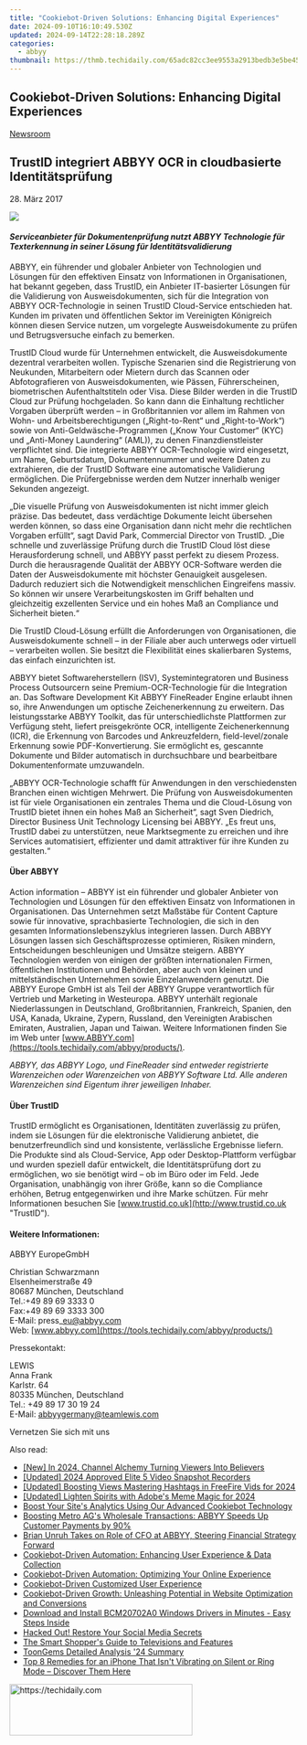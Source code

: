 ```yaml
---
title: "Cookiebot-Driven Solutions: Enhancing Digital Experiences"
date: 2024-09-10T16:10:49.530Z
updated: 2024-09-14T22:28:18.289Z
categories:
  - abbyy
thumbnail: https://thmb.techidaily.com/65adc82cc3ee9553a2913bedb3e5be45ee26dcc59c4f9c7a17769ed9f017e2ee.jpg
---
```


## Cookiebot-Driven Solutions: Enhancing Digital Experiences

[Newsroom](https://tools.techidaily.com/abbyy/products/)

## TrustID integriert ABBYY OCR in cloudbasierte Identitätsprüfung

28\. März 2017

![](https://content.abbyy.com/-/media/project/abbyy/abbyy/branchtemplates/shutterstock_1272462163_1296-x-729.jpg?h=729&iar=0&w=1296)

#### _Serviceanbieter für Dokumentenprüfung nutzt ABBYY Technologie für Texterkennung in seiner Lösung für Identitätsvalidierung_

ABBYY, ein führender und globaler Anbieter von Technologien und Lösungen für den effektiven Einsatz von Informationen in Organisationen, hat bekannt gegeben, dass TrustID, ein Anbieter IT-basierter Lösungen für die Validierung von Ausweisdokumenten, sich für die Integration von ABBYY OCR-Technologie in seinen TrustID Cloud-Service entschieden hat. Kunden im privaten und öffentlichen Sektor im Vereinigten Königreich können diesen Service nutzen, um vorgelegte Ausweisdokumente zu prüfen und Betrugsversuche einfach zu bemerken.

TrustID Cloud wurde für Unternehmen entwickelt, die Ausweisdokumente dezentral verarbeiten wollen. Typische Szenarien sind die Registrierung von Neukunden, Mitarbeitern oder Mietern durch das Scannen oder Abfotografieren von Ausweisdokumenten, wie Pässen, Führerscheinen, biometrischen Aufenthaltstiteln oder Visa. Diese Bilder werden in die TrustID Cloud zur Prüfung hochgeladen. So kann dann die Einhaltung rechtlicher Vorgaben überprüft werden – in Großbritannien vor allem im Rahmen von Wohn- und Arbeitsberechtigungen („Right-to-Rent“ und „Right-to-Work“) sowie von Anti-Geldwäsche-Programmen („Know Your Customer“ (KYC) und „Anti-Money Laundering“ (AML)), zu denen Finanzdienstleister verpflichtet sind. Die integrierte ABBYY OCR-Technologie wird eingesetzt, um Name, Geburtsdatum, Dokumentennummer und weitere Daten zu extrahieren, die der TrustID Software eine automatische Validierung ermöglichen. Die Prüfergebnisse werden dem Nutzer innerhalb weniger Sekunden angezeigt.

„Die visuelle Prüfung von Ausweisdokumenten ist nicht immer gleich präzise. Das bedeutet, dass verdächtige Dokumente leicht übersehen werden können, so dass eine Organisation dann nicht mehr die rechtlichen Vorgaben erfüllt“, sagt David Park, Commercial Director von TrustID. „Die schnelle und zuverlässige Prüfung durch die TrustID Cloud löst diese Herausforderung schnell, und ABBYY passt perfekt zu diesem Prozess. Durch die herausragende Qualität der ABBYY OCR-Software werden die Daten der Ausweisdokumente mit höchster Genauigkeit ausgelesen. Dadurch reduziert sich die Notwendigkeit menschlichen Eingreifens massiv. So können wir unsere Verarbeitungskosten im Griff behalten und gleichzeitig exzellenten Service und ein hohes Maß an Compliance und Sicherheit bieten.“

Die TrustID Cloud-Lösung erfüllt die Anforderungen von Organisationen, die Ausweisdokumente schnell – in der Filiale aber auch unterwegs oder virtuell – verarbeiten wollen. Sie besitzt die Flexibilität eines skalierbaren Systems, das einfach einzurichten ist.

ABBYY bietet Softwareherstellern (ISV), Systemintegratoren und Business Process Outsourcern seine Premium-OCR-Technologie für die Integration an. Das Software Development Kit ABBYY FineReader Engine erlaubt ihnen so, ihre Anwendungen um optische Zeichenerkennung zu erweitern. Das leistungsstarke ABBYY Toolkit, das für unterschiedlichste Plattformen zur Verfügung steht, liefert preisgekrönte OCR, intelligente Zeichenerkennung (ICR), die Erkennung von Barcodes und Ankreuzfeldern, field-level/zonale Erkennung sowie PDF-Konvertierung. Sie ermöglicht es, gescannte Dokumente und Bilder automatisch in durchsuchbare und bearbeitbare Dokumentenformate umzuwandeln.

„ABBYY OCR-Technologie schafft für Anwendungen in den verschiedensten Branchen einen wichtigen Mehrwert. Die Prüfung von Ausweisdokumenten ist für viele Organisationen ein zentrales Thema und die Cloud-Lösung von TrustID bietet ihnen ein hohes Maß an Sicherheit“, sagt Sven Diedrich, Director Business Unit Technology Licensing bei ABBYY. „Es freut uns, TrustID dabei zu unterstützen, neue Marktsegmente zu erreichen und ihre Services automatisiert, effizienter und damit attraktiver für ihre Kunden zu gestalten.“

#### Über ABBYY 

Action information – ABBYY ist ein führender und globaler Anbieter von Technologien und Lösungen für den effektiven Einsatz von Informationen in Organisationen. Das Unternehmen setzt Maßstäbe für Content Capture sowie für innovative, sprachbasierte Technologien, die sich in den gesamten Informationslebenszyklus integrieren lassen. Durch ABBYY Lösungen lassen sich Geschäftsprozesse optimieren, Risiken mindern, Entscheidungen beschleunigen und Umsätze steigern. ABBYY Technologien werden von einigen der größten internationalen Firmen, öffentlichen Institutionen und Behörden, aber auch von kleinen und mittelständischen Unternehmen sowie Einzelanwendern genutzt. Die ABBYY Europe GmbH ist als Teil der ABBYY Gruppe verantwortlich für Vertrieb und Marketing in Westeuropa. ABBYY unterhält regionale Niederlassungen in Deutschland, Großbritannien, Frankreich, Spanien, den USA, Kanada, Ukraine, Zypern, Russland, den Vereinigten Arabischen Emiraten, Australien, Japan und Taiwan. Weitere Informationen finden Sie im Web unter [www.ABBYY.com](https://tools.techidaily.com/abbyy/products/).

_ABBYY, das ABBYY Logo, und FineReader sind entweder registrierte Warenzeichen oder Warenzeichen von ABBYY Software Ltd. Alle anderen Warenzeichen sind Eigentum ihrer jeweiligen Inhaber._

#### Über TrustID

TrustID ermöglicht es Organisationen, Identitäten zuverlässig zu prüfen, indem sie Lösungen für die elektronische Validierung anbietet, die benutzerfreundlich sind und konsistente, verlässliche Ergebnisse liefern. Die Produkte sind als Cloud-Service, App oder Desktop-Plattform verfügbar und wurden speziell dafür entwickelt, die Identitätsprüfung dort zu ermöglichen, wo sie benötigt wird – ob im Büro oder im Feld. Jede Organisation, unabhängig von ihrer Größe, kann so die Compliance erhöhen, Betrug entgegenwirken und ihre Marke schützen. Für mehr Informationen besuchen Sie [www.trustid.co.uk](http://www.trustid.co.uk "TrustID").

#### Weitere Informationen:

ABBYY EuropeGmbH

Christian Schwarzmann  
Elsenheimerstraße 49   
80687 München, Deutschland  
Tel.:+49 89 69 3333 0  
Fax:+49 89 69 3333 300  
E-Mail: press\_eu@abbyy.com  
Web: [www.abbyy.com](https://tools.techidaily.com/abbyy/products/)

Pressekontakt:

LEWIS  
Anna Frank  
Karlstr. 64  
80335 München, Deutschland  
Tel.: +49 89 17 30 19 24  
E-Mail: [abbyygermany@teamlewis.com](https://tools.techidaily.com/abbyy/products/)

  
Vernetzen Sie sich mit uns

<ins class="adsbygoogle"
     style="display:block"
     data-ad-format="autorelaxed"
     data-ad-client="ca-pub-7571918770474297"
     data-ad-slot="1223367746"></ins>

<ins class="adsbygoogle"
     style="display:block"
     data-ad-client="ca-pub-7571918770474297"
     data-ad-slot="8358498916"
     data-ad-format="auto"
     data-full-width-responsive="true"></ins>

<span class="atpl-alsoreadstyle">Also read:</span>
<div><ul>
<li><a href="https://facebook-video-footage.techidaily.com/new-in-2024-channel-alchemy-turning-viewers-into-believers/"><u>[New] In 2024, Channel Alchemy Turning Viewers Into Believers</u></a></li>
<li><a href="https://visual-screen-recording.techidaily.com/updated-2024-approved-elite-5-video-snapshot-recorders/"><u>[Updated] 2024 Approved Elite 5 Video Snapshot Recorders</u></a></li>
<li><a href="https://facebook-record-videos.techidaily.com/updated-boosting-views-mastering-hashtags-in-freefire-vids-for-2024/"><u>[Updated] Boosting Views Mastering Hashtags in FreeFire Vids for 2024</u></a></li>
<li><a href="https://fox-cloud.techidaily.com/updated-lighten-spirits-with-adobes-meme-magic-for-2024/"><u>[Updated] Lighten Spirits with Adobe's Meme Magic for 2024</u></a></li>
<li><a href="https://solve-manuals.techidaily.com/boost-your-sites-analytics-using-our-advanced-cookiebot-technology/"><u>Boost Your Site's Analytics Using Our Advanced Cookiebot Technology</u></a></li>
<li><a href="https://solve-manuals.techidaily.com/boosting-metro-ags-wholesale-transactions-abbyy-speeds-up-customer-payments-by-90/"><u>Boosting Metro AG's Wholesale Transactions: ABBYY Speeds Up Customer Payments by 90%</u></a></li>
<li><a href="https://solve-manuals.techidaily.com/brian-unruh-takes-on-role-of-cfo-at-abbyy-steering-financial-strategy-forward/"><u>Brian Unruh Takes on Role of CFO at ABBYY, Steering Financial Strategy Forward</u></a></li>
<li><a href="https://solve-manuals.techidaily.com/cookiebot-driven-automation-enhancing-user-experience-and-data-collection/"><u>Cookiebot-Driven Automation: Enhancing User Experience & Data Collection</u></a></li>
<li><a href="https://solve-manuals.techidaily.com/cookiebot-driven-automation-optimizing-your-online-experience/"><u>Cookiebot-Driven Automation: Optimizing Your Online Experience</u></a></li>
<li><a href="https://solve-manuals.techidaily.com/cookiebot-driven-customized-user-experience/"><u>Cookiebot-Driven Customized User Experience</u></a></li>
<li><a href="https://solve-manuals.techidaily.com/cookiebot-driven-growth-unleashing-potential-in-website-optimization-and-conversions/"><u>Cookiebot-Driven Growth: Unleashing Potential in Website Optimization and Conversions</u></a></li>
<li><a href="https://hardware-help.techidaily.com/download-and-install-bcm20702a0-windows-drivers-in-minutes-easy-steps-inside/"><u>Download and Install BCM20702A0 Windows Drivers in Minutes - Easy Steps Inside</u></a></li>
<li><a href="https://facebook.techidaily.com/hacked-out-restore-your-social-media-secrets/"><u>Hacked Out! Restore Your Social Media Secrets</u></a></li>
<li><a href="https://buynow-reviews.techidaily.com/the-smart-shoppers-guide-to-televisions-and-features/"><u>The Smart Shopper's Guide to Televisions and Features</u></a></li>
<li><a href="https://extra-hints.techidaily.com/toongems-detailed-analysis-24-summary/"><u>ToonGems Detailed Analysis '24 Summary</u></a></li>
<li><a href="https://fox-that.techidaily.com/1721473900037-top-8-remedies-for-an-iphone-that-isnt-vibrating-on-silent-or-ring-mode-discover-them-here/"><u>Top 8 Remedies for an iPhone That Isn't Vibrating on Silent or Ring Mode – Discover Them Here</u></a></li>
</ul></div>

<!-- affiliate ads begin -->
<a href="https://bluettius.sjv.io/c/5597632/2139109/17108" target="_top" id="2139109">
  <img src="//a.impactradius-go.com/display-ad/17108-2139109" border="0" alt="https://techidaily.com" width="320" height="90"/>
</a>
<img height="0" width="0" src="https://bluettius.sjv.io/i/5597632/2139109/17108" style="position:absolute;visibility:hidden;" border="0" />
<!-- affiliate ads end -->

